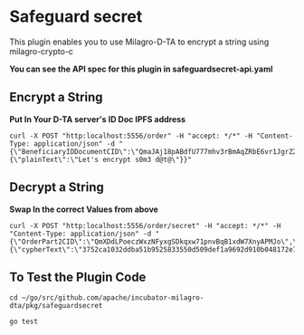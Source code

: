 # Safeguard secret

This plugin enables you to use Milagro-D-TA to encrypt a string using milagro-crypto-c

**You can see the API spec for this plugin in safeguardsecret-api.yaml**

## Encrypt a String

**Put In Your D-TA server's ID Doc IPFS address**

```
curl -X POST "http:localhost:5556/order" -H "accept: */*" -H "Content-Type: application/json" -d "{\"BeneficiaryIDDocumentCID\":\"QmaJAj18pABdfU777mhv3rBmAqZRbE6vr1JgrZ2BcXwWj3\",\"Extension\":{\"plainText\":\"Let's encrypt s0m3 d@t@\"}}"
```



## Decrypt a String

**Swap In the correct Values from above**
```
curl -X POST "http:localhost:5556/order/secret" -H "accept: */*" -H "Content-Type: application/json" -d "{\"OrderPart2CID\":\"QmXDdLPoeczWxzNFyxgSDkqxw71pnvBqB1xdW7XnyAPMJo\",\"BeneficiaryIDDocumentCID\":\"QmaJAj18pABdfU777mhv3rBmAqZRbE6vr1JgrZ2BcXwWj3\",\"Extension\":{\"cypherText\":\"3752ca1032ddba51b9525833550d509def1a9692d910b048172e7406ad40cbf1\",\"t\":\"b1e72740d16a6587496ec563\",\"v\":\"04dac12c6648f2c8e2f8c8522c46c70fdc0fe37f43ad855a11cb66132f1fab75ab1b8d9c1594a20c0dc947ef604e7339cbbe05a2d59965e0183bbf8d59a4f4821c\"}}"
```

## To Test the Plugin Code

```
cd ~/go/src/github.com/apache/incubator-milagro-dta/pkg/safeguardsecret

go test

```



